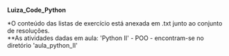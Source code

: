 **Luiza_Code_Python**

*O conteúdo das listas de exercício está anexada em .txt junto ao conjunto de resoluções.
    <br /> **As atividades dadas em aula: 'Python II' - POO - encontram-se no diretório 'aula_python_II' <br /> 
